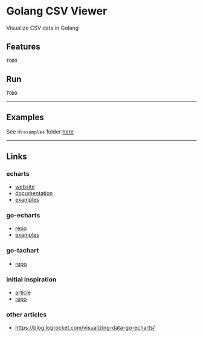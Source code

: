 
# Golang CSV Viewer

Visualize CSV data in Golang

## Features

`TODO`

## Run

`TODO`

---

## Examples

See in `examples` folder [here](examples/)

---

## Links

### echarts

- [website](https://echarts.apache.org/en/index.html)
- [documentation](https://echarts.apache.org/en/option.html)
- [examples](https://echarts.apache.org/examples/en/index.html)

### go-echarts

- [repo](https://github.com/go-echarts/go-echarts)
- [examples](https://github.com/go-echarts/examples)

### go-tachart

- [repo](https://github.com/iamjinlei/go-tachart)

### initial inspiration

- [article](https://betterprogramming.pub/data-visualization-in-go-e3135d93f8a8)
- [repo](https://github.com/horlabyc/data-visualization)

### other articles

- https://blog.logrocket.com/visualizing-data-go-echarts/

